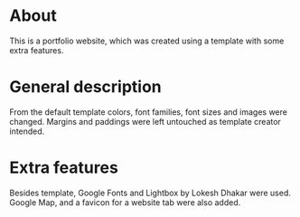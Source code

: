 # About
This is a portfolio website, which was created using a template with some extra features.

# General description
From the default template colors, font families, font sizes and images were changed. Margins and paddings were left untouched as template creator intended.

# Extra features
Besides template, Google Fonts and Lightbox by Lokesh Dhakar were used. Google Map, and a favicon for a website tab were also added.
